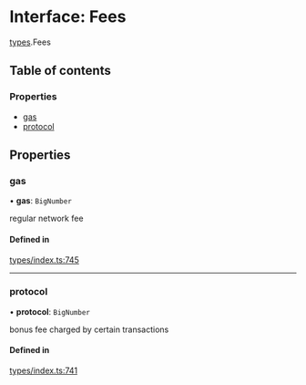 # Interface: Fees

[types](../wiki/types).Fees

## Table of contents

### Properties

- [gas](../wiki/types.Fees#gas)
- [protocol](../wiki/types.Fees#protocol)

## Properties

### gas

• **gas**: `BigNumber`

regular network fee

#### Defined in

[types/index.ts:745](https://github.com/PolymeshAssociation/polymesh-sdk/blob/3d14e829/src/types/index.ts#L745)

___

### protocol

• **protocol**: `BigNumber`

bonus fee charged by certain transactions

#### Defined in

[types/index.ts:741](https://github.com/PolymeshAssociation/polymesh-sdk/blob/3d14e829/src/types/index.ts#L741)
